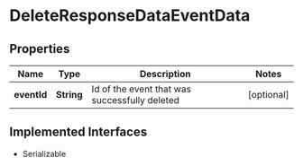 

# DeleteResponseDataEventData


## Properties

Name | Type | Description | Notes
------------ | ------------- | ------------- | -------------
**eventId** | **String** | Id of the event that was successfully deleted |  [optional]


## Implemented Interfaces

* Serializable


